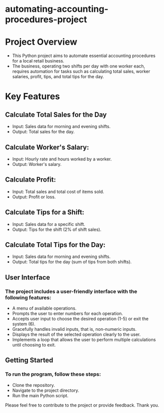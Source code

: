 # automating-accounting-procedures-project

# Project Overview
- This Python project aims to automate essential accounting procedures for a local retail business. 
- The business, operating two shifts per day with one worker each, requires automation for tasks such as calculating total sales, worker salaries, profit, tips, and total tips for the day.

# Key Features
## Calculate Total Sales for the Day  
- Input: Sales data for morning and evening shifts.
- Output: Total sales for the day.

## Calculate Worker's Salary:
- Input: Hourly rate and hours worked by a worker.
- Output: Worker's salary.

## Calculate Profit:
- Input: Total sales and total cost of items sold.
- Output: Profit or loss.

## Calculate Tips for a Shift:
- Input: Sales data for a specific shift.
- Output: Tips for the shift (2% of shift sales).

## Calculate Total Tips for the Day:
- Input: Sales data for morning and evening shifts.
- Output: Total tips for the day (sum of tips from both shifts).

## User Interface
### The project includes a user-friendly interface with the following features:
- A menu of available operations.
- Prompts the user to enter numbers for each operation.
- Accepts user input to choose the desired operation (1-5) or exit the system (6).
- Gracefully handles invalid inputs, that is, non-numeric inputs.
- Displays the result of the selected operation clearly to the user.
- Implements a loop that allows the user to perform multiple calculations until choosing to exit.

## Getting Started
### To run the program, follow these steps:
- Clone the repository.
- Navigate to the project directory.
- Run the main Python script.

Please feel free to contribute to the project or provide feedback. Thank you.
